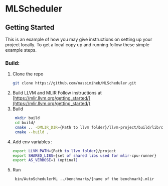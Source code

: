 # MLScheduler

<!-- GETTING STARTED -->
## Getting Started

This is an example of how you may give instructions on setting up your project locally.
To get a local copy up and running follow these simple example steps.

### Build:

1. Clone the repo
   ```sh
   git clone https://github.com/nassimiheb/MLScheduler.git
   ```
2. Build LLVM and MLIR 
    Follow instructions at [https://mlir.llvm.org/getting_started/](https://mlir.llvm.org/getting_started/)
4. Build 
   ```sh
    mkdir build
    cd build/
    cmake .. -DMLIR_DIR={Path to llvm folder}/llvm-project/build/lib/cmake/mlir -DLLVM_EXTERNAL_LIT={Path to llvm folder}/llvm-project/build/bin/llvm-lit
    cmake --build .
    ```
5. Add env variables :
   ```sh
   export LLVM_PATH={Path to llvm folder}/project
   export SHARED_LIBS={set of shared libs used for mlir-cpu-runner}
   export AS_VERBOSE=1 (optinal)
   ```
5. Run
   ```sh
    bin/AutoSchedulerML ../benchmarks/{name of the benchmark}.mlir
   ```
